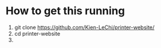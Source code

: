 # How to get this running
1. git clone https://github.com/Kien-LeChi/printer-website/
2. cd printer-website
3. 
